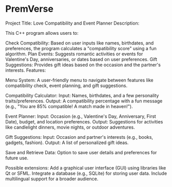 # PremVerse

Project Title: Love Compatibility and Event Planner
Description:

This C++ program allows users to:

Check Compatibility: Based on user inputs like names, birthdates, and preferences, the program calculates a "compatibility score" using a fun algorithm.
Plan Events: Suggests romantic activities or events for Valentine's Day, anniversaries, or dates based on user preferences.
Gift Suggestions: Provides gift ideas based on the occasion and the partner's interests.
Features:

Menu System:
A user-friendly menu to navigate between features like compatibility check, event planning, and gift suggestions.

Compatibility Calculator:
Input: Names, birthdates, and a few personality traits/preferences.
Output: A compatibility percentage with a fun message (e.g., "You are 85% compatible! A match made in heaven!").

Event Planner:
Input: Occasion (e.g., Valentine's Day, Anniversary, First Date), budget, and location preferences.
Output: Suggestions for activities like candlelight dinners, movie nights, or outdoor adventures.

Gift Suggestions:
Input: Occasion and partner's interests (e.g., books, gadgets, fashion).
Output: A list of personalized gift ideas.

Save and Retrieve Data:
Option to save user details and preferences for future use.

Possible extensions:
Add a graphical user interface (GUI) using libraries like Qt or SFML.
Integrate a database (e.g., SQLite) for storing user data.
Include multilingual support for a broader audience.
